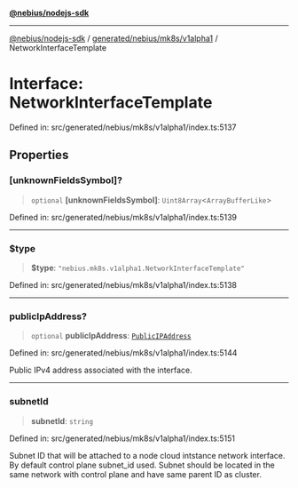 [**@nebius/nodejs-sdk**](../../../../../README.md)

---

[@nebius/nodejs-sdk](../../../../../README.md) / [generated/nebius/mk8s/v1alpha1](../README.md) / NetworkInterfaceTemplate

# Interface: NetworkInterfaceTemplate

Defined in: src/generated/nebius/mk8s/v1alpha1/index.ts:5137

## Properties

### \[unknownFieldsSymbol\]?

> `optional` **\[unknownFieldsSymbol\]**: `Uint8Array`\<`ArrayBufferLike`\>

Defined in: src/generated/nebius/mk8s/v1alpha1/index.ts:5139

---

### $type

> **$type**: `"nebius.mk8s.v1alpha1.NetworkInterfaceTemplate"`

Defined in: src/generated/nebius/mk8s/v1alpha1/index.ts:5138

---

### publicIpAddress?

> `optional` **publicIpAddress**: [`PublicIPAddress`](PublicIPAddress.md)

Defined in: src/generated/nebius/mk8s/v1alpha1/index.ts:5144

Public IPv4 address associated with the interface.

---

### subnetId

> **subnetId**: `string`

Defined in: src/generated/nebius/mk8s/v1alpha1/index.ts:5151

Subnet ID that will be attached to a node cloud intstance network interface.
By default control plane subnet_id used.
Subnet should be located in the same network with control plane and have same parent ID as cluster.
